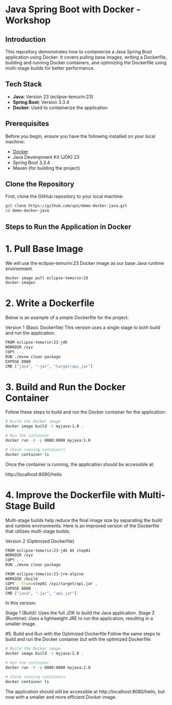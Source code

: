 # Java Spring Boot with Docker - Workshop

## Introduction

This repository demonstrates how to containerize a Java Spring Boot application using Docker. It covers pulling base images, writing a Dockerfile, building and running Docker containers, and optimizing the Dockerfile using multi-stage builds for better performance.

## Tech Stack

- **Java**: Version 23 (eclipse-temurin:23)
- **Spring Boot**: Version 3.3.4
- **Docker**: Used to containerize the application

## Prerequisites

Before you begin, ensure you have the following installed on your local machine:

- [Docker](https://docs.docker.com/get-docker/)
- Java Development Kit (JDK) 23
- Spring Boot 3.3.4
- Maven (for building the project)

## Clone the Repository

First, clone the GitHub repository to your local machine:

```bash
git clone https://github.com/up1/demo-docker-java.git
cd demo-docker-java
```

## Steps to Run the Application in Docker
# 1. Pull Base Image
We will use the eclipse-temurin:23 Docker image as our base Java runtime environment.

```bash
docker image pull eclipse-temurin:23
docker images
```

# 2. Write a Dockerfile
Below is an example of a simple Dockerfile for the project:

Version 1 (Basic Dockerfile)
This version uses a single stage to both build and run the application.

```bash
FROM eclipse-temurin:23-jdk
WORKDIR /xyz
COPY . .
RUN ./mvnw clean package
EXPOSE 8080
CMD ["java", "-jar", "target/api.jar"]
```
# 3. Build and Run the Docker Container
Follow these steps to build and run the Docker container for the application:

```bash
# Build the Docker image
docker image build -t myjava:1.0 .

# Run the container
docker run -d -p 8080:8080 myjava:1.0

# Check running containers
docker container ls
```

Once the container is running, the application should be accessible at:

http://localhost:8080/hello

# 4. Improve the Dockerfile with Multi-Stage Build
Multi-stage builds help reduce the final image size by separating the build and runtime environments. Here is an improved version of the Dockerfile that utilizes multi-stage builds:

Version 2 (Optimized Dockerfile)
```bash
FROM eclipse-temurin:23-jdk AS step01
WORKDIR /xyz
COPY . .
RUN ./mvnw clean package

FROM eclipse-temurin:23-jre-alpine
WORKDIR /build
COPY --from=step01 /xyz/target/api.jar .
EXPOSE 8080
CMD ["java", "-jar", "api.jar"]
```

In this version:

Stage 1 (Build): Uses the full JDK to build the Java application.
Stage 2 (Runtime): Uses a lightweight JRE to run the application, resulting in a smaller image.

#5. Build and Run with the Optimized Dockerfile
Follow the same steps to build and run the Docker container but with the optimized Dockerfile:

```bash
# Build the Docker image
docker image build -t myjava:2.0 .

# Run the container
docker run -d -p 8080:8080 myjava:2.0

# Check running containers
docker container ls
```
The application should still be accessible at http://localhost:8080/hello, but now with a smaller and more efficient Docker image.
